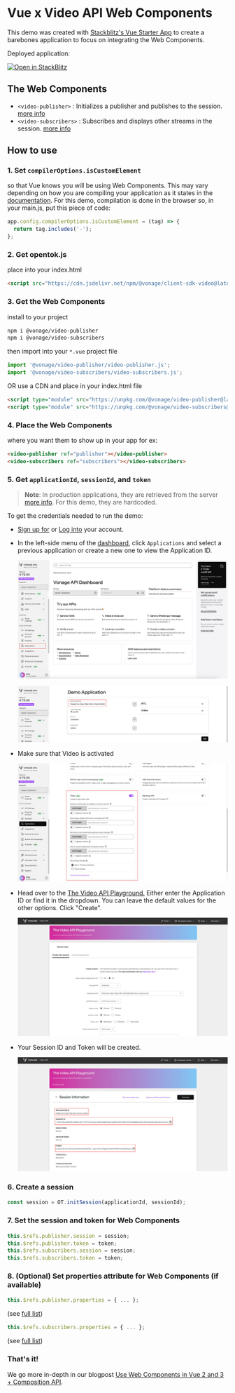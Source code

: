 # Vue x Video API Web Components

This demo was created with [Stackblitz's Vue Starter App](https://stackblitz.com/fork/vue) to create a barebones application to focus on integrating the Web Components.

Deployed application:

[![Open in StackBlitz](https://developer.stackblitz.com/img/open_in_stackblitz.svg)](https://stackblitz.com/fork/github/Vonage-Community/web_components-video_api-javascript/tree/main/examples/vue)

## The Web Components

- `<video-publisher>` : Initializes a publisher and publishes to the session. [more info](https://github.com/Vonage-Community/web_components-video_api-javascript/tree/main/video-publisher)
- `<video-subscribers>` : Subscribes and displays other streams in the session. [more info](https://github.com/Vonage-Community/web_components-video_api-javascript/tree/main/video-subscribers)

## How to use

### 1. Set `compilerOptions.isCustomElement`
so that Vue knows you will be using Web Components. This may vary depending on how you are compiling your application as it states in the [documentation](https://vuejs.org/guide/extras/web-components.html).
For this demo, compilation is done in the browser so, in your main.js, put this piece of code:
```js
app.config.compilerOptions.isCustomElement = (tag) => {
  return tag.includes('-');
};
```

### 2. Get opentok.js
place into your index.html
```html
<script src="https://cdn.jsdelivr.net/npm/@vonage/client-sdk-video@latest/dist/js/opentok.min.js"></script>
```

### 3. Get the Web Components

install to your project
```bash
npm i @vonage/video-publisher
npm i @vonage/video-subscribers
```
then import into your `*.vue` project file
```js
import '@vonage/video-publisher/video-publisher.js';
import '@vonage/video-subscribers/video-subscribers.js';
```

OR use a CDN and place in your index.html file
```html
<script type="module" src="https://unpkg.com/@vonage/video-publisher@latest/video-publisher.js?module"></script>
<script type="module" src="https://unpkg.com/@vonage/video-subscribers@latest/video-subscribers.js?module"></script>
```

### 4. Place the Web Components
where you want them to show up in your app
for ex:
```html
<video-publisher ref="publisher"></video-publisher>
<video-subscribers ref="subscribers"></video-subscribers>
```

### 5. Get `applicationId`, `sessionId`, and `token`
>**Note**: In production applications, they are retrieved from the server [more info](https://developer.vonage.com/en/video/server-sdks/overview). For this demo, they are hardcoded.

To get the credentials needed to run the demo:
- [Sign up for](https://ui.idp.vonage.com/ui/auth/registration) or [Log into](https://ui.idp.vonage.com/ui/auth/login) your account.
- In the left-side menu of the [dashboard](https://developer.vonage.com/), click `Applications` and select a previous application or create a new one to view the Application ID.

    ![Screenshot of dashboard with Applications highlighted](https://github.com/Vonage-Community/web_components-video_api-javascript/raw/main/examples/vue/vonage-dashboard-screenshot.jpg)

    ![Screenshot of dashboard with Application ID highlighted](https://github.com/Vonage-Community/web_components-video_api-javascript/raw/main/examples/vue/vonage-application-screenshot.jpg)

- Make sure that Video is activated

    ![Screenshot of dashboard with Video section highlighted](https://github.com/Vonage-Community/web_components-video_api-javascript/raw/main/examples/vue/vonage-video-details-screenshot.jpg)

- Head over to the [The Video API Playground.](https://tools.vonage.com/video/playground) Either enter the Application ID or find it in the dropdown. You can leave the default values for the other options. Click "Create".

    ![Screenshot of The Video API Playground tool](https://github.com/Vonage-Community/web_components-video_api-javascript/raw/main/examples/vue/vonage-video-api-playground-screenshot.jpg)

- Your Session ID and Token will be created.

    ![Screenshot of The Video API Playground tool generated details with the Application ID, Session ID, and Token highlighted in red boxes](https://github.com/Vonage-Community/web_components-video_api-javascript/raw/main/examples/vue/vonage-video-api-playground-session-id-token-screenshot.jpg)

### 6. Create a session
```js
const session = OT.initSession(applicationId, sessionId);
```

### 7. Set the session and token for Web Components
```js
this.$refs.publisher.session = session;
this.$refs.publisher.token = token;
this.$refs.subscribers.session = session;
this.$refs.subscribers.token = token;
```

### 8. (Optional) Set properties attribute for Web Components (if available)
```js
this.$refs.publisher.properties = { ... };
```
(see [full list](https://vonage.github.io/conversation-docs/video-js-reference/latest/OT.html#initPublisher))
```js
this.$refs.subscribers.properties = { ... };
```
(see [full list](https://vonage.github.io/conversation-docs/video-js-reference/latest/Session.html#subscribe))

### That's it!

We go more in-depth in our blogpost
[Use Web Components in Vue 2 and 3 + Composition API](https://developer.vonage.com/blog/20/10/30/use-web-components-in-vue-2-and-3-composition-api-dr).
